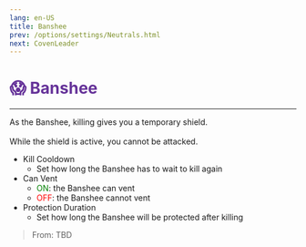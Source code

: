 ```yaml
---
lang: en-US
title: Banshee
prev: /options/settings/Neutrals.html
next: CovenLeader
---
```


# <font color="#663399">😱 Banshee</font> <Badge text="Coven" type="tip" vertical="middle"/>
---

As the Banshee, killing gives you a temporary shield.<br><br>
While the shield is active, you cannot be attacked.
* Kill Cooldown
  * Set how long the Banshee has to wait to kill again
* Can Vent
  * <font color=green>ON</font>: the Banshee can vent
  * <font color=red>OFF</font>: the Banshee cannot vent
* Protection Duration
  * Set how long the Banshee will be protected after killing

> From: TBD